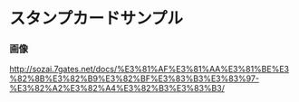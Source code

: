 # スタンプカードサンプル

### 画像

http://sozai.7gates.net/docs/%E3%81%AF%E3%81%AA%E3%81%BE%E3%82%8B%E3%82%B9%E3%82%BF%E3%83%B3%E3%83%97-%E3%82%A2%E3%82%A4%E3%82%B3%E3%83%B3/
